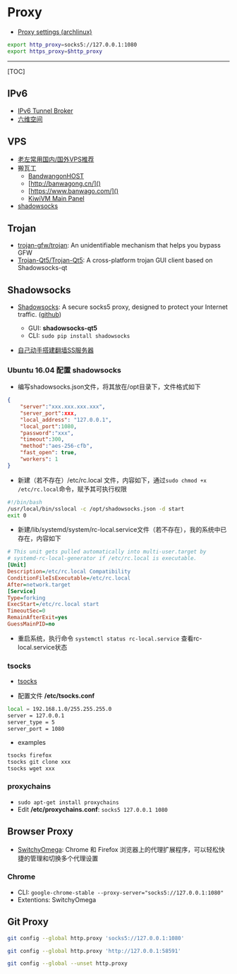# Proxy

* [Proxy settings (archlinux)](https://wiki.archlinux.org/index.php/proxy_settings)

```sh
export http_proxy=socks5://127.0.0.1:1080
export https_proxy=$http_proxy
```

-----

[TOC]

## IPv6

* [IPv6 Tunnel Broker](https://www.tunnelbroker.net/)
* [六维空间](http://bt.neu6.edu.cn/)

## VPS

* [老左常用国内/国外VPS推荐](http://www.laozuo.org/myvps)
* 搬瓦工
  * [BandwangonHOST](https://bwh88.net/)
  * [http://banwagong.cn/]()
  * [https://www.banwago.com/]()
  * [KiwiVM Main Panel](https://kiwivm.64clouds.com/main.php)
* [shadowsocks](https://order.shadowsocks.ch)

## Trojan

* [trojan-gfw/trojan](https://github.com/trojan-gfw/trojan): An unidentifiable mechanism that helps you bypass GFW
* [Trojan-Qt5/Trojan-Qt5](https://github.com/Trojan-Qt5/Trojan-Qt5): A cross-platform trojan GUI client based on Shadowsocks-qt

## Shadowsocks

* [Shadowsocks](https://shadowsocks.org): A secure socks5 proxy, designed to protect your Internet traffic. ([github](https://github.com/shadowsocks))
  - GUI: **shadowsocks-qt5**
  - CLI: `sudo pip install shadowsocks`

* [自己动手搭建翻墙SS服务器](https://www.yigeni.com/build-a-wall-ss-server/)

### Ubuntu 16.04 配置 shadowsocks

* 编写shadowsocks.json文件，将其放在/opt目录下，文件格式如下

```json
{  
    "server":"xxx.xxx.xxx.xxx",  
    "server_port":xxx,  
    "local_address": "127.0.0.1",  
    "local_port":1080,  
    "password":"xxx",  
    "timeout":300,  
    "method":"aes-256-cfb",  
    "fast_open": true,  
    "workers": 1  
}
```

* 新建（若不存在）/etc/rc.local 文件，内容如下，通过`sudo chmod +x /etc/rc.local`命令，赋予其可执行权限

```sh
#!/bin/bash
/usr/local/bin/sslocal -c /opt/shadowsocks.json -d start
exit 0
```

* 新建/lib/systemd/system/rc-local.service文件（若不存在），我的系统中已存在，内容如下

```ini
# This unit gets pulled automatically into multi-user.target by
# systemd-rc-local-generator if /etc/rc.local is executable.
[Unit]
Description=/etc/rc.local Compatibility
ConditionFileIsExecutable=/etc/rc.local
After=network.target
[Service]
Type=forking
ExecStart=/etc/rc.local start
TimeoutSec=0
RemainAfterExit=yes
GuessMainPID=no
```

* 重启系统，执行命令 `systemctl status rc-local.service` 查看rc-local.service状态

### tsocks

* [tsocks](http://tsocks.sourceforge.net/)

* 配置文件 **/etc/tsocks.conf**

```sh
local = 192.168.1.0/255.255.255.0
server = 127.0.0.1
server_type = 5
server_port = 1080
```

* examples

```sh
tsocks firefox
tsocks git clone xxx
tsocks wget xxx
```

### proxychains
* `sudo apt-get install proxychains`
* Edit **/etc/proxychains.conf**: `socks5 127.0.0.1 1080`

## Browser Proxy

* [SwitchyOmega](https://proxy-switchyomega.com/): Chrome 和 Firefox 浏览器上的代理扩展程序，可以轻松快捷的管理和切换多个代理设置

### Chrome

* CLI: `google-chrome-stable --proxy-server="socks5://127.0.0.1:1080"`
* Extentions: SwitchyOmega

## Git Proxy

```sh
git config --global http.proxy 'socks5://127.0.0.1:1080'

git config --global http.proxy 'http://127.0.0.1:58591'

git config --global --unset http.proxy
```

